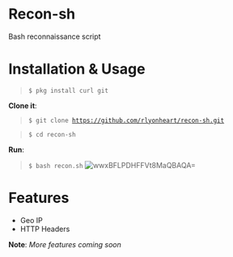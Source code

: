 # Recon-sh
Bash reconnaissance script

# Installation & Usage
> <code>$ pkg install curl git</code>

**Clone it**:
> <code>$ git clone https://github.com/rlyonheart/recon-sh.git</code>

> <code>$ cd recon-sh</code>

**Run**:

> <code>$ bash recon.sh</code>
![wwxBFLPDHFFVt8MaQBAQA=](https://user-images.githubusercontent.com/74001397/133890176-a35b42f1-afd0-4e0d-8ed5-9a080bc9c447.gif)

# Features
* Geo IP
* HTTP Headers

**Note**: *More features coming soon*
